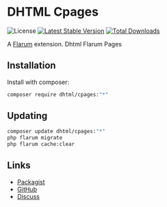 # DHTML Cpages

![License](https://img.shields.io/badge/license-GPL-1.0-or-later-blue.svg) [![Latest Stable Version](https://img.shields.io/packagist/v/dhtml/cpages.svg)](https://packagist.org/packages/dhtml/cpages) [![Total Downloads](https://img.shields.io/packagist/dt/dhtml/cpages.svg)](https://packagist.org/packages/dhtml/cpages)

A [Flarum](http://flarum.org) extension. Dhtml Flarum Pages

## Installation

Install with composer:

```sh
composer require dhtml/cpages:"*"
```

## Updating

```sh
composer update dhtml/cpages:"*"
php flarum migrate
php flarum cache:clear
```

## Links

- [Packagist](https://packagist.org/packages/dhtml/cpages)
- [GitHub](https://github.com/dhtml/cpages)
- [Discuss](https://discuss.flarum.org/d/PUT_DISCUSS_SLUG_HERE)
